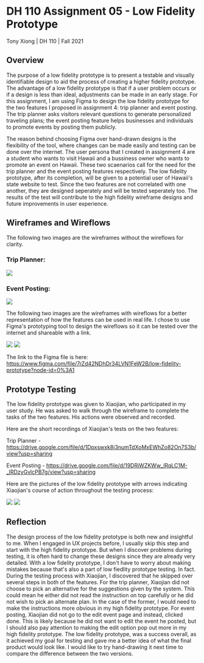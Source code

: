 # DH 110 Assignment 05 - Low Fidelity Prototype
Tony Xiong | DH 110 | Fall 2021

## Overview
The purpose of a low fidelity prototype is to present a testable and visually identifiable design to aid the process of creating a higher fidelity prototype. The advantage of a low fidelity prototype is that if a user problem occurs or if a design is less than ideal, adjustments can be made in an early stage. For this assignment, I am using Figma to design the low fidelity prototype for the two features I proposed in assignment 4: trip planner and event posting. The trip planner  asks visitors relevant questions to generate personalized traveling plans; the event posting feature helps businesses and individuals to promote events by posting them publicly.

The reason behind choosing Figma over hand-drawn designs is the flexibility of the tool, where changes can be made easily and testing can be done over the internet. The user persona that I created in assignment 4 are a student who wants to visit Hawaii and a bussiness owner who wants to promote an event on Hawaii. These two scaenarios call for the need for the trip planner and the event posting features respectively. The low fidelity prototype, after its completion, will be given to a potential user of Hawaii's state website to test. Since the two features are not correlated with one another, they are designed seperately and will be tested seperately too. The results of the test will contribute to the high fidelity wireframe designs and future improvements in user experience.

## Wireframes and Wireflows
The following two images are the wireframes without the wireflows for clarity.

### Trip Planner:

<img src="./1.png">

### Event Posting:

<img src="./2.png">

The following two images are the wireframes with wireflows for a better representation of how the features can be used in real life. I chose to use Figma's prototyping tool to design the wireflows so it can be tested over the internet and shareable with a link.

<img src="./3.png">

<img src="./4.png">

The link to the Figma file is here: https://www.figma.com/file/7rZd42NDhDr34LVN1FeW2B/low-fidelity-prototype?node-id=0%3A1

## Prototype Testing
The low fidelity prototype was given to Xiaojian, who participated in my user study. He was asked to walk through the wireframe to complete the tasks of the two features. His actions were observed and recorded.

Here are the short recordings of Xiaojian's tests on the two features:

Trip Planner - https://drive.google.com/file/d/1Dpxswxk8j3numTdXoMxEWhZo82On7S3b/view?usp=sharing

Event Posting - https://drive.google.com/file/d/19DRiWZKWw_lRqLC1M-_lRDzyGvlcPB7g/view?usp=sharing

Here are the pictures of the low fidelity prototype with arrows indicating Xiaojian's course of action throughout the testing process:

<img src="./5.png">

<img src="./6.png">

## Reflection
The design process of the low fidelity prototype is both new and insightful to me. When I engaged in UX projects before, I usually skip this step and start with the high fidelity prototype. But when I discover problems during testing, it is often hard to change these designs since they are already very detailed. With a low fidelity prototype, I don't have to worry about making mistakes because that's also a part of low fiedlity prototype testing. In fact. During the testing process with Xiaojian, I discovered that he skipped over several steps in both of the features. For the trip planner, Xiaojian did not choose to pick an alternative for the suggestions given by the system. This could mean he either did not read the instruction on top carefully or he did not wish to pick an alternate plan. In the case of the former, I would need to make the instructions more obvious in my high fidelity prototype. For event posting, Xiaojian did not go to the edit event page and instead, clicked done. This is likely because he did not want to edit the event he posted, but I should also pay attention to making the edit option pop out more in my high fidelity prototype. The low fidelity prototype, was a success overall, as it achieved my goal for testing and gave me a better idea of what the final product would look like. I would like to try hand-drawing it next time to compare the difference between the two versions.
